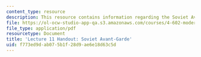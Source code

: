 ```yaml
---
content_type: resource
description: This resource contains information regarding the Soviet Avant-Garde.
file: https://ol-ocw-studio-app-qa.s3.amazonaws.com/courses/4-602-modern-art-and-mass-culture-spring-2012/f773ed9dab075b1f28d9ae6e18d63c5d_MIT4_602S12_lec11.pdf
file_type: application/pdf
resourcetype: Document
title: 'Lecture 11 Handout: Soviet Avant-Garde'
uid: f773ed9d-ab07-5b1f-28d9-ae6e18d63c5d
---
```

